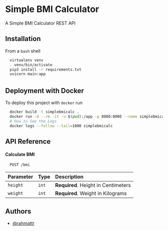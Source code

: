 # Simple BMI Calculator

A Simple BMI Calculator REST API

## Installation 

From a `bash` shell

```bash 
  virtualenv venv
  . venv/bin/activate
  pip3 install -r requirements.txt
  uvicorn main:app
```

######
## Deployment with Docker

To deploy this project with `docker` run

```bash
  docker build -t simplebmicalc .
  docker run -d --rm -it -v $(pwd):/app -p 8000:8000 --name simplebmicalc simplebmicalc start
  # How to See the Logs
  docker logs --follow --tail=1000 simplebmicalc
```
## API Reference

#### Calculate BMI

```http
  POST /bmi
```

| Parameter | Type     | Description                |
| :-------- | :------- | :------------------------- |
| `height` | `int` | **Required**. Height in Centimeters|
| `weight` | `int` | **Required**. Weight in Kilograms |

## Authors

- [@rahmattr](https://www.github.com/rahmattr)

  
